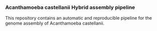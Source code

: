 ### Acanthamoeba castellanii Hybrid assembly pipeline

This repository contains an automatic and reproducible pipeline for the genome assembly of Acanthamoeba castellanii.

